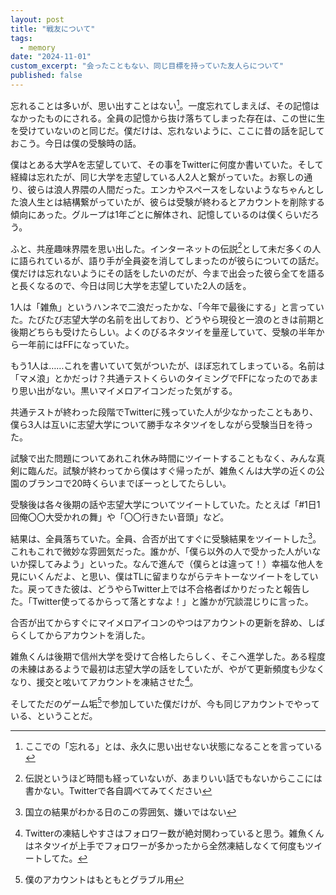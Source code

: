 ```yaml
---
layout: post
title: "戦友について"
tags:
  - memory
date: "2024-11-01"
custom_excerpt: "会ったこともない、同じ目標を持っていた友人らについて"
published: false
---
```

忘れることは多いが、思い出すことはない[^1]。一度忘れてしまえば、その記憶はなかったものにされる。全員の記憶から抜け落ちてしまった存在は、この世に生を受けていないのと同じだ。僕だけは、忘れないように、ここに昔の話を記しておこう。今日は僕の受験時の話。

僕はとある大学Aを志望していて、その事をTwitterに何度か書いていた。そして経緯は忘れたが、同じ大学を志望している人2人と繋がっていた。お察しの通り、彼らは浪人界隈の人間だった。エンカやスペースをしないようなちゃんとした浪人生とは結構繋がっていたが、彼らは受験が終わるとアカウントを削除する傾向にあった。グループは1年ごとに解体され、記憶しているのは僕くらいだろう。

ふと、共産趣味界隈を思い出した。インターネットの伝説[^2]として未だ多くの人に語られているが、語り手が全員姿を消してしまったのが彼らについての話だ。僕だけは忘れないようにその話をしたいのだが、今まで出会った彼ら全てを語ると長くなるので、今日は同じ大学を志望していた2人の話を。

1人は「雑魚」というハンネで二浪だったかな、「今年で最後にする」と言っていた。たびたび志望大学の名前を出しており、どうやら現役と一浪のときは前期と後期どちらも受けたらしい。よくのびるネタツイを量産していて、受験の半年から一年前にはFFになっていた。

もう1人は……これを書いていて気がついたが、ほぼ忘れてしまっている。名前は「マメ浪」とかだっけ？共通テストくらいのタイミングでFFになったのであまり思い出がない。黒いマイメロアイコンだった気がする。

共通テストが終わった段階でTwitterに残っていた人が少なかったこともあり、僕ら3人は互いに志望大学について勝手なネタツイをしながら受験当日を待った。

試験で出た問題についてあれこれ休み時間にツイートすることもなく、みんな真剣に臨んだ。試験が終わってから僕はすぐ帰ったが、雑魚くんは大学の近くの公園のブランコで20時くらいまでぼーっとしてたらしい。

受験後は各々後期の話や志望大学についてツイートしていた。たとえば「#1日1回俺〇〇大受かれの舞」や「〇〇行きたい音頭」など。

結果は、全員落ちていた。全員、合否が出てすぐに受験結果をツイートした[^3]。これもこれで微妙な雰囲気だった。誰かが、「僕ら以外の人で受かった人がいないか探してみよう」といった。なんで進んで（僕らとは違って！）幸福な他人を見にいくんだよ、と思い、僕はTLに留まりながらテキトーなツイートをしていた。戻ってきた彼は、どうやらTwitter上では不合格者ばかりだったと報告した。「Twitter使ってるからって落とすなよ！」と誰かが冗談混じりに言った。

合否が出てからすぐにマイメロアイコンのやつはアカウントの更新を辞め、しばらくしてからアカウントを消した。

雑魚くんは後期で信州大学を受けて合格したらしく、そこへ進学した。ある程度の未練はあるようで最初は志望大学の話をしていたが、やがて更新頻度も少なくなり、援交と呟いてアカウントを凍結させた[^4]。

そしてただのゲーム垢[^5]で参加していた僕だけが、今も同じアカウントでやっている、ということだ。




[^1]: ここでの「忘れる」とは、永久に思い出せない状態になることを言っている
[^2]: 伝説というほど時間も経っていないが、あまりいい話でもないからここには書かない。Twitterで各自調べてみてください
[^3]: 国立の結果がわかる日のこの雰囲気、嫌いではない
[^4]: Twitterの凍結しやすさはフォロワー数が絶対関わっていると思う。雑魚くんはネタツイが上手でフォロワーが多かったから全然凍結しなくて何度もツイートしてた。
[^5]: 僕のアカウントはもともとグラブル用
